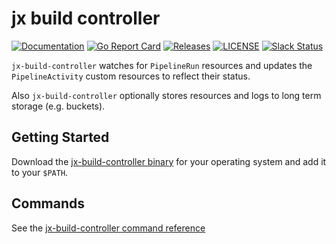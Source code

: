 # jx build controller

[![Documentation](https://godoc.org/github.com/jenkins-x-plugins/jx-build-controller?status.svg)](https://pkg.go.dev/mod/github.com/jenkins-x-plugins/jx-build-controller)
[![Go Report Card](https://goreportcard.com/badge/github.com/jenkins-x-plugins/jx-build-controller)](https://goreportcard.com/report/github.com/jenkins-x-plugins/jx-build-controller)
[![Releases](https://img.shields.io/github/release-pre/jenkins-x/helmboot.svg)](https://github.com/jenkins-x-plugins/jx-build-controller/releases)
[![LICENSE](https://img.shields.io/github/license/jenkins-x/helmboot.svg)](https://github.com/jenkins-x-plugins/jx-build-controller/blob/master/LICENSE)
[![Slack Status](https://img.shields.io/badge/slack-join_chat-white.svg?logo=slack&style=social)](https://slack.k8s.io/)

`jx-build-controller` watches for `PipelineRun` resources and updates the `PipelineActivity` custom resources to reflect their status.

Also `jx-build-controller` optionally stores resources and logs to long term storage (e.g. buckets).

## Getting Started

Download the [jx-build-controller binary](https://github.com/jenkins-x-plugins/jx-build-controller/releases) for your operating system and add it to your `$PATH`.

## Commands

See the [jx-build-controller command reference](https://github.com/jenkins-x-plugins/jx-build-controller/blob/master/docs/cmd/jx-build-controller.md#jx-build-controller)



